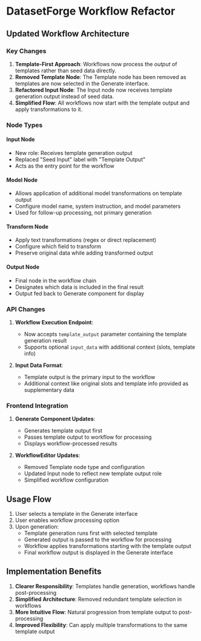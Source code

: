 # DatasetForge Workflow Refactor

## Updated Workflow Architecture

### Key Changes

1. **Template-First Approach**: Workflows now process the *output* of templates rather than seed data directly.
2. **Removed Template Node**: The Template node has been removed as templates are now selected in the Generate interface.
3. **Refactored Input Node**: The Input node now receives template generation output instead of seed data.
4. **Simplified Flow**: All workflows now start with the template output and apply transformations to it.

### Node Types

#### Input Node
- New role: Receives template generation output
- Replaced "Seed Input" label with "Template Output"
- Acts as the entry point for the workflow

#### Model Node 
- Allows application of additional model transformations on template output
- Configure model name, system instruction, and model parameters
- Used for follow-up processing, not primary generation

#### Transform Node
- Apply text transformations (regex or direct replacement)
- Configure which field to transform
- Preserve original data while adding transformed output

#### Output Node
- Final node in the workflow chain
- Designates which data is included in the final result
- Output fed back to Generate component for display

### API Changes

1. **Workflow Execution Endpoint**:
   - Now accepts `template_output` parameter containing the template generation result
   - Supports optional `input_data` with additional context (slots, template info)

2. **Input Data Format**:
   - Template output is the primary input to the workflow
   - Additional context like original slots and template info provided as supplementary data

### Frontend Integration

1. **Generate Component Updates**:
   - Generates template output first
   - Passes template output to workflow for processing
   - Displays workflow-processed results

2. **WorkflowEditor Updates**:
   - Removed Template node type and configuration
   - Updated Input node to reflect new template output role
   - Simplified workflow configuration

## Usage Flow

1. User selects a template in the Generate interface
2. User enables workflow processing option
3. Upon generation:
   - Template generation runs first with selected template
   - Generated output is passed to the workflow for processing
   - Workflow applies transformations starting with the template output
   - Final workflow output is displayed in the Generate interface

## Implementation Benefits

1. **Clearer Responsibility**: Templates handle generation, workflows handle post-processing
2. **Simplified Architecture**: Removed redundant template selection in workflows
3. **More Intuitive Flow**: Natural progression from template output to post-processing
4. **Improved Flexibility**: Can apply multiple transformations to the same template output